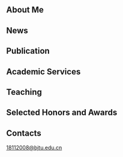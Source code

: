 ## About Me

## News

## Publication

## Academic Services

## Teaching

## Selected Honors and Awards

## Contacts
18112008@bjtu.edu.cn
